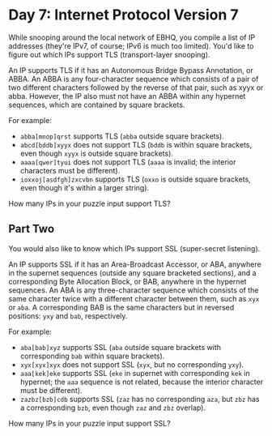 # Day 7: Internet Protocol Version 7

While snooping around the local network of EBHQ, you compile a list of IP
addresses (they're IPv7, of course; IPv6 is much too limited). You'd like to
figure out which IPs support TLS (transport-layer snooping).

An IP supports TLS if it has an Autonomous Bridge Bypass Annotation, or ABBA.
An ABBA is any four-character sequence which consists of a pair of two different
characters followed by the reverse of that pair, such as xyyx or abba. However,
the IP also must not have an ABBA within any hypernet sequences, which are
contained by square brackets.

For example:

* `abba[mnop]qrst` supports TLS (`abba` outside square brackets).
* `abcd[bddb]xyyx` does not support TLS (`bddb` is within square brackets, even
  though `xyyx` is outside square brackets).
* `aaaa[qwer]tyui` does not support TLS (`aaaa` is invalid; the interior
  characters must be different).
* `ioxxoj[asdfgh]zxcvbn` supports TLS (`oxxo` is outside square brackets, even
  though it's within a larger string).

How many IPs in your puzzle input support TLS?

## Part Two

You would also like to know which IPs support SSL (super-secret listening).

An IP supports SSL if it has an Area-Broadcast Accessor, or ABA, anywhere in the
supernet sequences (outside any square bracketed sections), and a corresponding
Byte Allocation Block, or BAB, anywhere in the hypernet sequences. An ABA is any
three-character sequence which consists of the same character twice with a
different character between them, such as `xyx` or `aba`. A corresponding BAB is
the same characters but in reversed positions: `yxy` and `bab`, respectively.

For example:

* `aba[bab]xyz` supports SSL (`aba` outside square brackets with corresponding
  `bab` within square brackets).
* `xyx[xyx]xyx` does not support SSL (`xyx`, but no corresponding `yxy`).
* `aaa[kek]eke` supports SSL (`eke` in supernet with corresponding `kek` in
  hypernet; the `aaa` sequence is not related, because the interior character
  must be different).
* `zazbz[bzb]cdb` supports SSL (`zaz` has no corresponding `aza`, but `zbz` has
  a corresponding `bzb`, even though `zaz` and `zbz` overlap).

How many IPs in your puzzle input support SSL?

